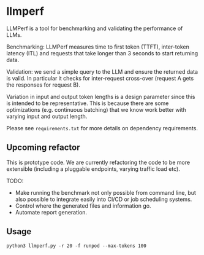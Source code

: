 # llmperf

LLMPerf is a tool for benchmarking and validating the performance of LLMs.

Benchmarking: LLMPerf measures time to first token (TTFT),
inter-token latency (ITL) and requests that take longer than 3 seconds
to start returning data.

Validation: we send a simple query to the LLM and ensure the returned data
is valid. In particular it checks for inter-request cross-over
(request A gets the responses for request B).

Variation in input and output token lengths is a design parameter
since this is intended to be representative. This is because
there are some optimizations (e.g. continuous batching) that
we know work better with varying input and output length.

Please see `requirements.txt` for more details on dependency requirements.

## Upcoming refactor

This is prototype code. We are currently refactoring the code to be more
extensible (including a pluggable endpoints, varying traffic load etc).

TODO:

- Make running the benchmark not only possible from
  command line, but also possible to integrate easily into CI/CD or job scheduling
  systems.
- Control where the generated files and information go.
- Automate report generation.

## Usage

`python3 llmperf.py -r 20 -f runpod --max-tokens 100`
